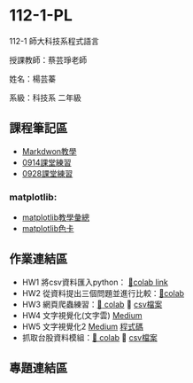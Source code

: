 # 112-1-PL
112-1 師大科技系程式語言

授課教師：蔡芸琤老師

姓名：楊芸蓁

系級：科技系 二年級

## 課程筆記區
*   [Markdwon教學](https://markdown.com.cn/extended-syntax/emoji.html)
*   [0914課堂練習](https://github.com/41171119H/PL_TAHRD/tree/main/0914)
*   [0928課堂練習](https://colab.research.google.com/drive/1BwN3IkpMHUKH1NdBPtNNlQDSwoFVNqOi?usp=drive_link)

### matplotlib:
*   [matplotlib教學彙總](https://steam.oxxostudio.tw/category/python/example/matplotlib-index.html)
*   [matplotlib色卡](https://medium.com/@yuhsuan_chou/python-%E5%9F%BA%E7%A4%8E%E8%B3%87%E6%96%99%E8%A6%96%E8%A6%BA%E5%8C%96-matplotlib-401da7d14e04)
  
## 作業連結區
*  HW1 將csv資料匯入python： [:paperclip:colab link](https://colab.research.google.com/drive/1O_tKv-tV3IPrJF9J2Z0eYNfpBJAviAaL#scrollTo=4OTBgSnra6Va)
*  HW2 從資料提出三個問題並進行比較：[:paperclip:colab](https://colab.research.google.com/drive/10q0CJ5JnVW8BXPRpE1mczRAKocTSNav7#scrollTo=qZrcf0BbcSgq)
*  HW3 網頁爬蟲練習：[:paperclip: colab](https://colab.research.google.com/drive/15mubyXFhCQuTQzwiI0YQSKxfYbbdc1YY?usp=sharing)     📁 [csv檔案](hw03_pts_news)
*  HW4 文字視覺化(文字雲) [Medium](https://medium.com/@yyzformal1600/%E5%B0%87python%E7%88%AC%E8%9F%B2%E7%B5%90%E6%9E%9C%E8%A6%96%E8%A6%BA%E5%8C%96-%E6%96%87%E5%AD%97%E9%9B%B2-word-cloud-ffef7d4c6192)
*  HW5 文字視覺化2 [Medium](https://medium.com/@yyzformal1600/python資料視覺化-比較各區域醫療資源數量及結構-84b55d62f9b6)  [程式碼](https://colab.research.google.com/drive/1ku6kfsjRnohThYXwuhWwK1ngiXDoyB6T#scrollTo=cLBiaRLmJt9G)
* 抓取台股資料模組：[:paperclip: colab](https://colab.research.google.com/drive/15ZW7g5P0Q7Ltr1OA4hkCL6uHeqFmbv8u?usp=sharing)     📁 [csv檔案](hw03_twstock_csv)
  
## 專題連結區

